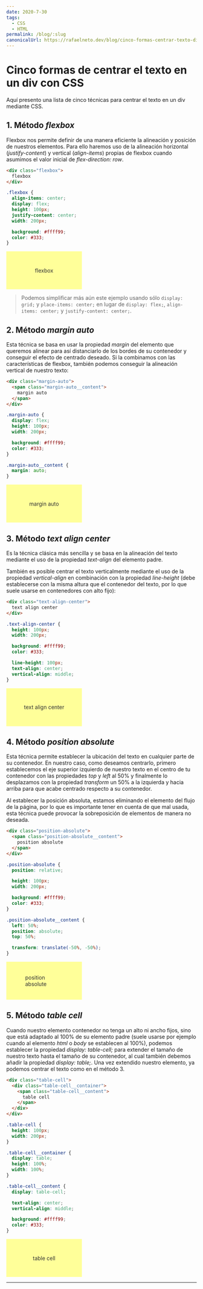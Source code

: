 ```yaml
---
date: 2020-7-30
tags:
  - CSS
  - HTML
permalink: /blog/:slug
canonicalUrl: https://rafaelneto.dev/blog/cinco-formas-centrar-texto-div-css/
---
```


# Cinco formas de centrar el texto en un div con CSS

<social-share class="social-share--header" />
<last-updated custom-value="13/09/2021" />

Aquí presento una lista de cinco técnicas para centrar el texto en un div mediante CSS.


## 1. Método _flexbox_

Flexbox nos permite definir de una manera eficiente la alineación y posición de nuestros elementos. Para ello haremos uso de la alineación horizontal (_justify-content_) y vertical (_align-items_) propias de flexbox cuando asumimos el valor inicial de _flex-direction: row_.

``` html
<div class="flexbox">
  flexbox
</div>
```

``` css
.flexbox {
  align-items: center;
  display: flex;
  height: 100px;
  justify-content: center;
  width: 200px;

  background: #ffff99;
  color: #333;
}
```

<style>
.flexbox {
  align-items: center;
  display: flex;
  height: 100px;
  justify-content: center;
  width: 200px;

  background: #ffff99;
  color: #333;
}
</style>

<div class="flexbox">
  flexbox
</div>

> Podemos simplificar más aún este ejemplo usando sólo ```display: grid;``` y ```place-items: center;``` en lugar de ```display: flex;```, ```align-items: center;``` y ```justify-content: center;```.

## 2. Método _margin auto_

Esta técnica se basa en usar la propiedad _margin_ del elemento que queremos alinear para así distanciarlo de los bordes de su contenedor y conseguir el efecto de centrado deseado. Si la combinamos con las características de flexbox, también podemos conseguir la alineación vertical de nuestro texto:

``` html
<div class="margin-auto">
  <span class="margin-auto__content">
    margin auto
  </span>
</div>
```

``` css
.margin-auto {
  display: flex;
  height: 100px;
  width: 200px;

  background: #ffff99;
  color: #333;
}

.margin-auto__content {
  margin: auto;
}
```

<style>
.margin-auto {
  display: flex;
  height: 100px;
  width: 200px;

  background: #ffff99;
  color: #333;
}

.margin-auto__content {
  margin: auto;
}
</style>

<div class="margin-auto">
  <span class="margin-auto__content">
    margin auto
  </span>
</div>

## 3. Método _text align center_

Es la técnica clásica más sencilla y se basa en la alineación del texto mediante el uso de la propiedad _text-align_ del elemento padre.

También es posible centrar el texto verticalmente mediante el uso de la propiedad _vertical-align_ en combinación con la propiedad _line-height_ (debe establecerse con la misma altura que el contenedor del texto, por lo que suele usarse en contenedores con alto fijo):

``` html
<div class="text-align-center">
  text align center
</div>
```

``` css
.text-align-center {
  height: 100px;
  width: 200px;

  background: #ffff99;
  color: #333;

  line-height: 100px;
  text-align: center;
  vertical-align: middle;
}
```

<style>
.text-align-center {
  height: 100px;
  width: 200px;

  background: #ffff99;
  color: #333;

  line-height: 100px;
  text-align: center;
  vertical-align: middle;
}
</style>

<div class="text-align-center">
  text align center
</div>

## 4. Método _position absolute_

Esta técnica permite establecer la ubicación del texto en cualquier parte de su contenedor. En nuestro caso, como deseamos centrarlo, primero establecemos el eje superior izquierdo de nuestro texto en el centro de tu contenedor con las propiedades _top_ y _left_ al 50% y finalmente lo desplazamos con la propiedad _transform_ un 50% a la izquierda y hacia arriba para que acabe centrado respecto a su contenedor.

Al establecer la posición absoluta, estamos eliminando el elemento del flujo de la página, por lo que es importante tener en cuenta de que mal usada, esta técnica puede provocar la sobreposición de elementos de manera no deseada.

``` html
<div class="position-absolute">
  <span class="position-absolute__content">
    position absolute
  </span>
</div>
```

``` css
.position-absolute {
  position: relative;

  height: 100px;
  width: 200px;

  background: #ffff99;
  color: #333;
}

.position-absolute__content {
  left: 50%;
  position: absolute;
  top: 50%;

  transform: translate(-50%, -50%);
}
```

<style>
.position-absolute {
  position: relative;

  height: 100px;
  width: 200px;

  background: #ffff99;
  color: #333;
}

.position-absolute__content {
  position: absolute;

  left: 50%;
  top: 50%;

  transform: translate(-50%, -50%);
}
</style>

<div class="position-absolute">
  <span class="position-absolute__content">
    position absolute
  </span>
</div>

## 5. Método _table cell_

Cuando nuestro elemento contenedor no tenga un alto ni ancho fijos, sino que está adaptado al 100% de su elemento padre (suele usarse por ejemplo cuando al elemento _html_ o _body_ se establecen al 100%), podemos establecer la propiedad _display: table-cell;_ para extender el tamaño de nuestro texto hasta el tamaño de su contenedor, al cual también debemos añadir la propiedad _display: table;_. Una vez extendido nuestro elemento, ya podemos centrar el texto como en el método 3.

``` html
<div class="table-cell">
  <div class="table-cell__container">
    <span class="table-cell__content">
      table cell
    </span>
  </div>
</div>
```

``` css
.table-cell {
  height: 100px;
  width: 200px;
}

.table-cell__container {
  display: table;
  height: 100%;
  width: 100%;
}

.table-cell__content {
  display: table-cell;

  text-align: center;
  vertical-align: middle;

  background: #ffff99;
  color: #333;
}
```

<style>
.table-cell {
  height: 100px;
  width: 200px;
}

.table-cell__container {
  display: table;
  height: 100%;
  width: 100%;
}

.table-cell__content {
  display: table-cell;

  text-align: center;
  vertical-align: middle;

  background: #ffff99;
  color: #333;
}
</style>

<div class="table-cell">
  <div class="table-cell__container">
    <span class="table-cell__content">
      table cell
    </span>
  </div>
</div>

---
<social-share class="social-share--footer" />
